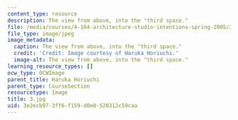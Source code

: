 ```yaml
---
content_type: resource
description: The view from above, into the "third space."
file: /media/courses/4-104-architecture-studio-intentions-spring-2005/3e2ecb973ff6f159d0e0520312c59caa_3.jpg
file_type: image/jpeg
image_metadata:
  caption: The view from above, into the "third space."
  credit: 'Credit: Image courtesy of Haruka Horiuchi.'
  image-alt: The view from above, into the "third space."
learning_resource_types: []
ocw_type: OCWImage
parent_title: Haruka Horiuchi
parent_type: CourseSection
resourcetype: Image
title: 3.jpg
uid: 3e2ecb97-3ff6-f159-d0e0-520312c59caa
---
```

